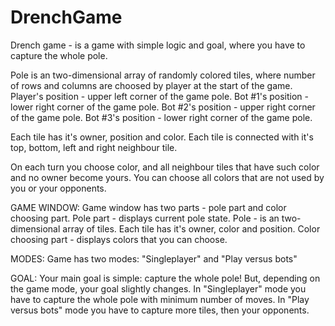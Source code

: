 # DrenchGame
Drench game - is a game with simple logic and goal, where you have to capture the whole pole.

Pole is an two-dimensional array of randomly colored tiles, where number of rows and columns are choosed by player at the start of the game.
Player's position - upper left corner of the game pole.
Bot #1's position - lower right corner of the game pole.
Bot #2's position - upper right corner of the game pole.
Bot #3's position - lower right corner of the game pole.

Each tile has it's owner, position and color.
Each tile is connected with it's top, bottom, left and right neighbour tile.

On each turn you choose color, and all neighbour tiles that have such color and no owner become yours.
You can choose all colors that are not used by you or your opponents.

GAME WINDOW: Game window has two parts - pole part and color choosing part. Pole part - displays current pole state. Pole - is an two-dimensional array of tiles. Each tile has it's owner, color and position. Color choosing part - displays colors that you can choose.

MODES: Game has two modes: "Singleplayer" and "Play versus bots"

GOAL: Your main goal is simple: capture the whole pole! But, depending on the game mode, your goal slightly changes. In "Singleplayer" mode you have to capture the whole pole with minimum number of moves. In "Play versus bots" mode you have to capture more tiles, then your opponents.
